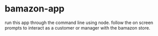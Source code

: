# bamazon-app
run this app through the command line using node. follow the on screen prompts to interact as a customer or manager with the bamazon store. 